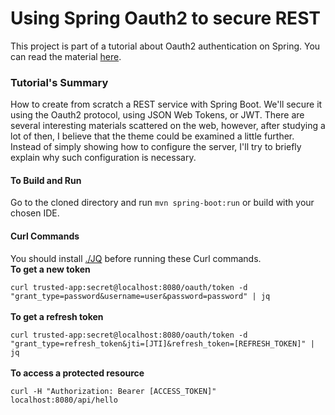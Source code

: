 <h1>Using Spring Oauth2 to secure REST</h1>
This project is part of a tutorial about Oauth2 authentication on Spring.
You can read the material <a href="http://wp.me/p7gH7l-4U">here</a>.

<h3>Tutorial's Summary</h3>
<p>How to create from scratch a REST service with Spring Boot. We'll secure it using the Oauth2 protocol, using JSON Web Tokens, or JWT. There are several interesting materials scattered on the web, however, after studying a lot of then, I believe that the theme could be examined a little further. Instead of simply showing how to configure the server, I'll try to briefly explain why such configuration is necessary.</p>

<h4>To Build and Run</h4>
Go to the cloned directory and run <code>mvn spring-boot:run</code> or build with your chosen IDE.

<h4>Curl Commands</h4>
You should install <a href="https://stedolan.github.io/jq/">./JQ</a> before running these Curl commands.
<div>
<strong>To get a new token</strong> <br/>
<code>
curl trusted-app:secret@localhost:8080/oauth/token -d "grant_type=password&username=user&password=password" | jq
</code>

<br/>
<strong>To get a refresh token</strong><br/>
<code>
curl trusted-app:secret@localhost:8080/oauth/token -d "grant_type=refresh_token&jti=[JTI]&refresh_token=[REFRESH_TOKEN]" | jq
</code>

<br/>
<strong>To access a protected resource</strong><br/>
<code>
curl -H "Authorization: Bearer [ACCESS_TOKEN]" localhost:8080/api/hello
</code>
</div>